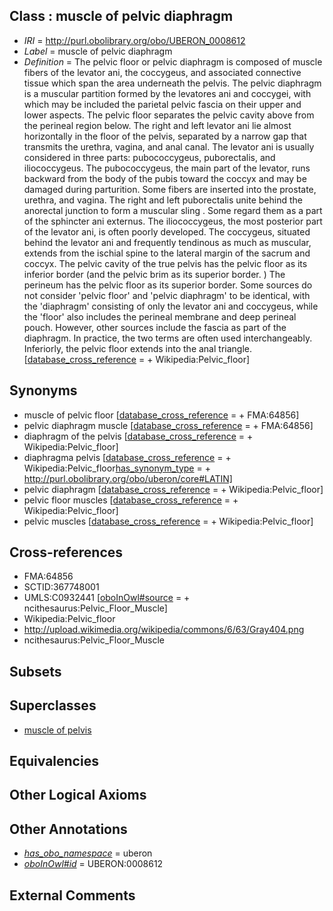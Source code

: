 
## Class : muscle of pelvic diaphragm

 * *IRI* = http://purl.obolibrary.org/obo/UBERON_0008612
 * *Label* = muscle of pelvic diaphragm
 * *Definition* = The pelvic floor or pelvic diaphragm is composed of muscle fibers of the levator ani, the coccygeus, and associated connective tissue which span the area underneath the pelvis. The pelvic diaphragm is a muscular partition formed by the levatores ani and coccygei, with which may be included the parietal pelvic fascia on their upper and lower aspects. The pelvic floor separates the pelvic cavity above from the perineal region below. The right and left levator ani lie almost horizontally in the floor of the pelvis, separated by a narrow gap that transmits the urethra, vagina, and anal canal. The levator ani is usually considered in three parts: pubococcygeus, puborectalis, and iliococcygeus. The pubococcygeus, the main part of the levator, runs backward from the body of the pubis toward the coccyx and may be damaged during parturition. Some fibers are inserted into the prostate, urethra, and vagina. The right and left puborectalis unite behind the anorectal junction to form a muscular sling . Some regard them as a part of the sphincter ani externus. The iliococcygeus, the most posterior part of the levator ani, is often poorly developed. The coccygeus, situated behind the levator ani and frequently tendinous as much as muscular, extends from the ischial spine to the lateral margin of the sacrum and coccyx. The pelvic cavity of the true pelvis has the pelvic floor as its inferior border (and the pelvic brim as its superior border. ) The perineum has the pelvic floor as its superior border. Some sources do not consider 'pelvic floor' and 'pelvic diaphragm' to be identical, with the 'diaphragm' consisting of only the levator ani and coccygeus, while the 'floor' also includes the perineal membrane and deep perineal pouch. However, other sources include the fascia as part of the diaphragm. In practice, the two terms are often used interchangeably. Inferiorly, the pelvic floor extends into the anal triangle. [[database_cross_reference](../../ef/oboInOwl#hasDbXref.md) =  + Wikipedia:Pelvic_floor]

## Synonyms

 * muscle of pelvic floor [[database_cross_reference](../../ef/oboInOwl#hasDbXref.md) =  + FMA:64856]
 * pelvic diaphragm muscle [[database_cross_reference](../../ef/oboInOwl#hasDbXref.md) =  + FMA:64856]
 * diaphragm of the pelvis [[database_cross_reference](../../ef/oboInOwl#hasDbXref.md) =  + Wikipedia:Pelvic_floor]
 * diaphragma pelvis [[database_cross_reference](../../ef/oboInOwl#hasDbXref.md) =  + Wikipedia:Pelvic_floor[has_synonym_type](../../pe/oboInOwl#hasSynonymType.md) =  + http://purl.obolibrary.org/obo/uberon/core#LATIN]
 * pelvic diaphragm [[database_cross_reference](../../ef/oboInOwl#hasDbXref.md) =  + Wikipedia:Pelvic_floor]
 * pelvic floor muscles [[database_cross_reference](../../ef/oboInOwl#hasDbXref.md) =  + Wikipedia:Pelvic_floor]
 * pelvic muscles [[database_cross_reference](../../ef/oboInOwl#hasDbXref.md) =  + Wikipedia:Pelvic_floor]

## Cross-references

 * FMA:64856
 * SCTID:367748001
 * UMLS:C0932441 [[oboInOwl#source](../../ce/oboInOwl#source.md) =  + ncithesaurus:Pelvic_Floor_Muscle]
 * Wikipedia:Pelvic_floor
 * http://upload.wikimedia.org/wikipedia/commons/6/63/Gray404.png
 * ncithesaurus:Pelvic_Floor_Muscle

## Subsets


## Superclasses

 * [muscle of pelvis](../../UBERON/25/UBERON_0001325.md)

## Equivalencies


## Other Logical Axioms


## Other Annotations

 * *[has_obo_namespace](../../ce/oboInOwl#hasOBONamespace.md)* = uberon
 * *[oboInOwl#id](../../id/oboInOwl#id.md)* = UBERON:0008612

## External Comments

